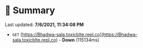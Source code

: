 # 📖 Summary
Last updated: **7/6/2021, 11:34:08 PM**

- `GET` [https://Bhadwa-sala.toxicblte.repl.co](https://Bhadwa-sala.toxicblte.repl.co) - **Down** (115134ms)
